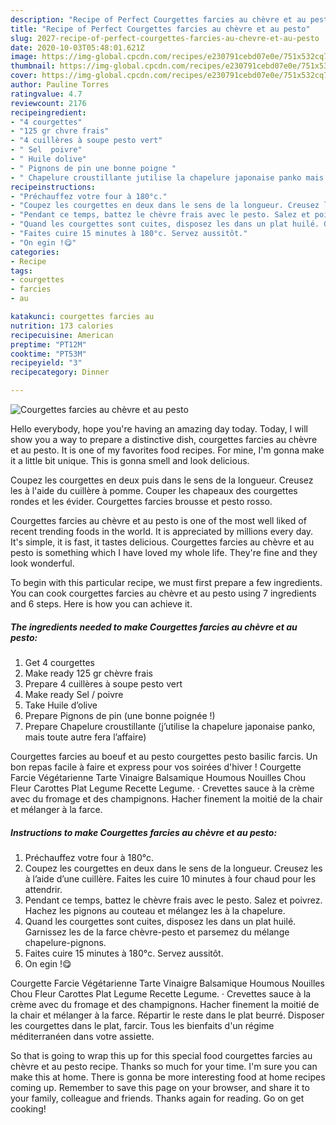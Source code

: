 ```yaml
---
description: "Recipe of Perfect Courgettes farcies au chèvre et au pesto"
title: "Recipe of Perfect Courgettes farcies au chèvre et au pesto"
slug: 2027-recipe-of-perfect-courgettes-farcies-au-chevre-et-au-pesto
date: 2020-10-03T05:48:01.621Z
image: https://img-global.cpcdn.com/recipes/e230791cebd07e0e/751x532cq70/courgettes-farcies-au-chevre-et-au-pesto-photo-principale-de-la-recette.jpg
thumbnail: https://img-global.cpcdn.com/recipes/e230791cebd07e0e/751x532cq70/courgettes-farcies-au-chevre-et-au-pesto-photo-principale-de-la-recette.jpg
cover: https://img-global.cpcdn.com/recipes/e230791cebd07e0e/751x532cq70/courgettes-farcies-au-chevre-et-au-pesto-photo-principale-de-la-recette.jpg
author: Pauline Torres
ratingvalue: 4.7
reviewcount: 2176
recipeingredient:
- "4 courgettes"
- "125 gr chvre frais"
- "4 cuillères à soupe pesto vert"
- " Sel  poivre"
- " Huile dolive"
- " Pignons de pin une bonne poigne "
- " Chapelure croustillante jutilise la chapelure japonaise panko mais toute autre fera laffaire"
recipeinstructions:
- "Préchauffez votre four à 180°c."
- "Coupez les courgettes en deux dans le sens de la longueur. Creusez les à l’aide d’une cuillère. Faites les cuire 10 minutes à four chaud pour les attendrir."
- "Pendant ce temps, battez le chèvre frais avec le pesto. Salez et poivrez. Hachez les pignons au couteau et mélangez les à la chapelure."
- "Quand les courgettes sont cuites, disposez les dans un plat huilé. Garnissez les de la farce chèvre-pesto et parsemez du mélange chapelure-pignons."
- "Faites cuire 15 minutes à 180°c. Servez aussitôt."
- "On egin !😋"
categories:
- Recipe
tags:
- courgettes
- farcies
- au

katakunci: courgettes farcies au 
nutrition: 173 calories
recipecuisine: American
preptime: "PT12M"
cooktime: "PT53M"
recipeyield: "3"
recipecategory: Dinner

---
```



![Courgettes farcies au chèvre et au pesto](https://img-global.cpcdn.com/recipes/e230791cebd07e0e/751x532cq70/courgettes-farcies-au-chevre-et-au-pesto-photo-principale-de-la-recette.jpg)

Hello everybody, hope you're having an amazing day today. Today, I will show you a way to prepare a distinctive dish, courgettes farcies au chèvre et au pesto. It is one of my favorites food recipes. For mine, I'm gonna make it a little bit unique. This is gonna smell and look delicious.

Coupez les courgettes en deux puis dans le sens de la longueur. Creusez les à l&#39;aide du cuillère à pomme. Couper les chapeaux des courgettes rondes et les évider. Courgettes farcies brousse et pesto rosso.

Courgettes farcies au chèvre et au pesto is one of the most well liked of recent trending foods in the world. It is appreciated by millions every day. It's simple, it is fast, it tastes delicious. Courgettes farcies au chèvre et au pesto is something which I have loved my whole life. They're fine and they look wonderful.


To begin with this particular recipe, we must first prepare a few ingredients. You can cook courgettes farcies au chèvre et au pesto using 7 ingredients and 6 steps. Here is how you can achieve it.

<!--inarticleads1-->

##### The ingredients needed to make Courgettes farcies au chèvre et au pesto:

1. Get 4 courgettes
1. Make ready 125 gr chèvre frais
1. Prepare 4 cuillères à soupe pesto vert
1. Make ready  Sel / poivre
1. Take  Huile d’olive
1. Prepare  Pignons de pin (une bonne poignée !)
1. Prepare  Chapelure croustillante (j’utilise la chapelure japonaise panko, mais toute autre fera l’affaire)


Courgettes farcies au boeuf et au pesto courgettes pesto basilic farcis. Un bon repas facile à faire et express pour vos soirées d&#39;hiver ! Courgette Farcie Végétarienne Tarte Vinaigre Balsamique Houmous Nouilles Chou Fleur Carottes Plat Legume Recette Legume. · Crevettes sauce à la crème avec du fromage et des champignons. Hacher finement la moitié de la chair et mélanger à la farce. 

<!--inarticleads2-->

##### Instructions to make Courgettes farcies au chèvre et au pesto:

1. Préchauffez votre four à 180°c.
1. Coupez les courgettes en deux dans le sens de la longueur. Creusez les à l’aide d’une cuillère. Faites les cuire 10 minutes à four chaud pour les attendrir.
1. Pendant ce temps, battez le chèvre frais avec le pesto. Salez et poivrez. Hachez les pignons au couteau et mélangez les à la chapelure.
1. Quand les courgettes sont cuites, disposez les dans un plat huilé. Garnissez les de la farce chèvre-pesto et parsemez du mélange chapelure-pignons.
1. Faites cuire 15 minutes à 180°c. Servez aussitôt.
1. On egin !😋


Courgette Farcie Végétarienne Tarte Vinaigre Balsamique Houmous Nouilles Chou Fleur Carottes Plat Legume Recette Legume. · Crevettes sauce à la crème avec du fromage et des champignons. Hacher finement la moitié de la chair et mélanger à la farce. Répartir le reste dans le plat beurré. Disposer les courgettes dans le plat, farcir. Tous les bienfaits d&#39;un régime méditerranéen dans votre assiette. 

So that is going to wrap this up for this special food courgettes farcies au chèvre et au pesto recipe. Thanks so much for your time. I'm sure you can make this at home. There is gonna be more interesting food at home recipes coming up. Remember to save this page on your browser, and share it to your family, colleague and friends. Thanks again for reading. Go on get cooking!
